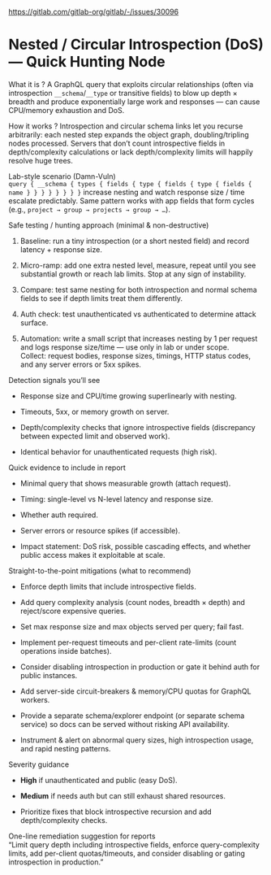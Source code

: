 https://gitlab.com/gitlab-org/gitlab/-/issues/30096
# Nested / Circular Introspection (DoS) — Quick Hunting Node

What it is  ?
A GraphQL query that exploits circular relationships (often via introspection `__schema`/`__type` or transitive fields) to blow up depth × breadth and produce exponentially large work and responses — can cause CPU/memory exhaustion and DoS.

How it works ? 
Introspection and circular schema links let you recurse arbitrarily: each nested step expands the object graph, doubling/tripling nodes processed. Servers that don’t count introspective fields in depth/complexity calculations or lack depth/complexity limits will happily resolve huge trees.

Lab-style scenario (Damn-Vuln)  
`query { __schema { types { fields { type { fields { type { fields { name } } } } } } } }`  increase nesting and watch response size / time escalate predictably. Same pattern works with app fields that form cycles (e.g., `project → group → projects → group → …`).

Safe testing / hunting approach (minimal & non-destructive)

1. Baseline: run a tiny introspection (or a short nested field) and record latency + response size.
    
2. Micro-ramp: add one extra nested level, measure, repeat until you see substantial growth or reach lab limits. Stop at any sign of instability.
    
3. Compare: test same nesting for both introspection and normal schema fields to see if depth limits treat them differently.
    
4. Auth check: test unauthenticated vs authenticated to determine attack surface.
    
5. Automation: write a small script that increases nesting by 1 per request and logs response size/time — use only in lab or under scope.  
    Collect: request bodies, response sizes, timings, HTTP status codes, and any server errors or 5xx spikes.
    

Detection signals you’ll see

- Response size and CPU/time growing superlinearly with nesting.
    
- Timeouts, 5xx, or memory growth on server.
    
- Depth/complexity checks that ignore introspective fields (discrepancy between expected limit and observed work).
    
- Identical behavior for unauthenticated requests (high risk).
    

Quick evidence to include in report

- Minimal query that shows measurable growth (attach request).
    
- Timing: single-level vs N-level latency and response size.
    
- Whether auth required.
    
- Server errors or resource spikes (if accessible).
    
- Impact statement: DoS risk, possible cascading effects, and whether public access makes it exploitable at scale.
    

Straight-to-the-point mitigations (what to recommend)

- Enforce depth limits that include introspective fields.
    
- Add query complexity analysis (count nodes, breadth × depth) and reject/score expensive queries.
    
- Set max response size and max objects served per query; fail fast.
    
- Implement per-request timeouts and per-client rate-limits (count operations inside batches).
    
- Consider disabling introspection in production or gate it behind auth for public instances.
    
- Add server-side circuit-breakers & memory/CPU quotas for GraphQL workers.
    
- Provide a separate schema/explorer endpoint (or separate schema service) so docs can be served without risking API availability.
    
- Instrument & alert on abnormal query sizes, high introspection usage, and rapid nesting patterns.
    

Severity guidance

- **High** if unauthenticated and public (easy DoS).
    
- **Medium** if needs auth but can still exhaust shared resources.
    
- Prioritize fixes that block introspective recursion and add depth/complexity checks.
    

One-line remediation suggestion for reports  
“Limit query depth including introspective fields, enforce query-complexity limits, add per-client quotas/timeouts, and consider disabling or gating introspection in production.”